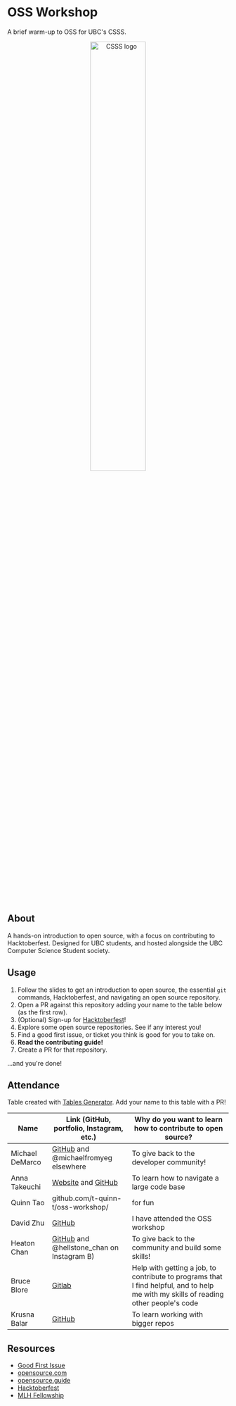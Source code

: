 # OSS Workshop

A brief warm-up to OSS for UBC's CSSS.

<p align="center">
    <img src="images/csss.png" alt="CSSS logo" width="50%" />
</p>

## About

A hands-on introduction to open source, with a focus on contributing to Hacktoberfest. Designed for UBC students, and hosted alongside the UBC Computer Science Student society.

## Usage

1. Follow the slides to get an introduction to open source, the essential `git` commands, Hacktoberfest, and navigating an open source repository.
2. Open a PR against this repository adding your name to the table below (as the first row).
3. (Optional) Sign-up for [Hacktoberfest](https://hacktoberfest.com)!
4. Explore some open source repositories. See if any interest you!
5. Find a good first issue, or ticket you think is good for you to take on.
6. **Read the contributing guide!**
7. Create a PR for that repository.

...and you're done!

## Attendance

Table created with [Tables Generator](https://www.tablesgenerator.com/markdown_tables). Add your name to this table with a PR!

| Name            | Link (GitHub, portfolio, Instagram, etc.)                                        | Why do you want to learn how to contribute to open source?                                                                           |
| --------------- | -------------------------------------------------------------------------------- | ------------------------------------------------------------------------------------------------------------------------------------ |
| Michael DeMarco | [GitHub](https://github.com/michaelfromyeg/) and @michaelfromyeg elsewhere       | To give back to the developer community!                                                                                             |
| Anna Takeuchi   | [Website](https://annatakeuchi.dev/) and [GitHub](https://github.com/annatake/)  | To learn how to navigate a large code base                                                                                           |
| Quinn Tao       | github.com/t-quinn-t/oss-workshop/                                               | for fun                                                                                                                              |
| David Zhu       | [GitHub](https://github.com/DavidZhu1388)                                        | I have attended the OSS workshop                                                                                                     |
| Heaton Chan     | [GitHub](https://github.com/codingonapotato) and @hellstone_chan on Instagram B) | To give back to the community and build some skills!                                                                                 |
| Bruce Blore     | [Gitlab](https://gitlab.com/0100001001000010)                                    | Help with getting a job, to contribute to programs that I find helpful, and to help me with my skills of reading other people's code |
| Krusna Balar    | [GitHub](https://github.com/krusnabalar)                                         | To learn working with bigger repos                                                                                                   |

## Resources

-   [Good First Issue](https://goodfirstissues.com)
-   [opensource.com](https://opensource.com)
-   [opensource.guide](https://opensource.guide/how-to-contribute)
-   [Hacktoberfest](https://hacktoberfest.com)
-   [MLH Fellowship](https://fellowship.mlh.io)
